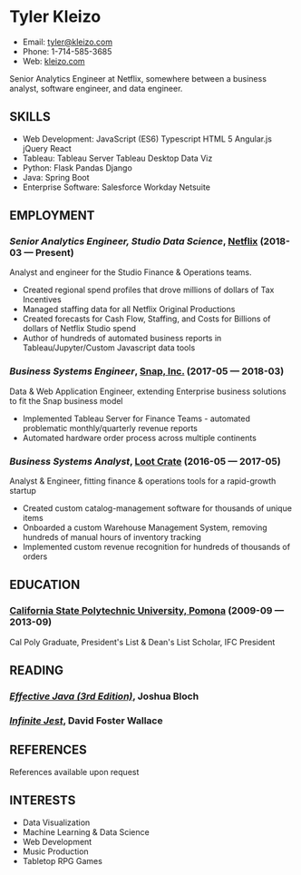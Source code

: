 Tyler Kleizo
============
- Email: [tyler@kleizo.com](mailto:tyler@kleizo.com)
- Phone: 1-714-585-3685
- Web: [kleizo.com](http://kleizo.com)

Senior Analytics Engineer at Netflix, somewhere between a business analyst, software engineer, and data engineer.

## SKILLS

- Web Development: JavaScript (ES6) Typescript HTML 5 Angular.js jQuery React
- Tableau: Tableau Server Tableau Desktop Data Viz
- Python: Flask Pandas Django
- Java: Spring Boot
- Enterprise Software: Salesforce Workday Netsuite

## EMPLOYMENT

### *Senior Analytics Engineer, Studio Data Science*, [Netflix](https://netflix.com) (2018-03 — Present)

Analyst and engineer for the Studio Finance & Operations teams.

- Created regional spend profiles that drove millions of dollars of Tax Incentives
- Managed staffing data for all Netflix Original Productions
- Created forecasts for Cash Flow, Staffing, and Costs for Billions of dollars of Netflix Studio spend
- Author of hundreds of automated business reports in Tableau/Jupyter/Custom Javascript data tools

### *Business Systems Engineer*, [Snap, Inc.](https://snap.com) (2017-05 — 2018-03)

Data & Web Application Engineer, extending Enterprise business solutions to fit the Snap business model

- Implemented Tableau Server for Finance Teams - automated problematic monthly/quarterly revenue reports
- Automated hardware order process across multiple continents

### *Business Systems Analyst*, [Loot Crate](https://www.lootcrate.com/) (2016-05 — 2017-05)

Analyst & Engineer, fitting finance & operations tools for a rapid-growth startup

- Created custom catalog-management software for thousands of unique items
- Onboarded a custom Warehouse Management System, removing hundreds of manual hours of inventory tracking
- Implemented custom revenue recognition for hundreds of thousands of orders

<!-- ## PROJECTS -->

<!-- ### [My Tableau Public Profile](https://public.tableau.com/profile/tyler.kleizo) -->

## EDUCATION

### [California State Polytechnic University, Pomona](https://www.cpp.edu) (2009-09 — 2013-09)

Cal Poly Graduate, President's List & Dean's List Scholar, IFC President

## READING

### [*Effective Java (3rd Edition)*](https://www.amazon.com/Effective-Java-Joshua-Bloch-ebook/dp/B078H61SCH), Joshua Bloch

### [*Infinite Jest*](https://www.amazon.com/Infinite-Jest-David-Foster-Wallace/dp/0316066524), David Foster Wallace

## REFERENCES

References available upon request

## INTERESTS

- Data Visualization
- Machine Learning & Data Science
- Web Development
- Music Production
- Tabletop RPG Games
